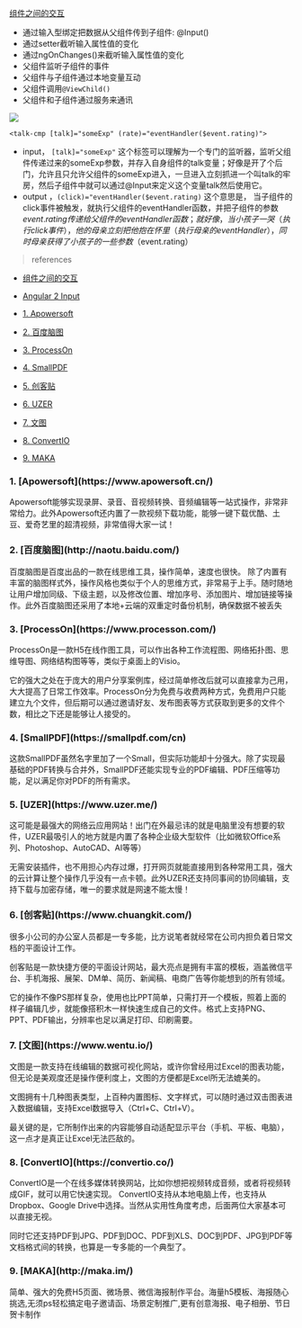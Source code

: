 [组件之间的交互](#top)

- 通过输入型绑定把数据从父组件传到子组件:  @Input()
- 通过setter截听输入属性值的变化
- 通过ngOnChanges()来截听输入属性值的变化
- 父组件监听子组件的事件
- 父组件与子组件通过本地变量互动
- 父组件调用`@ViewChild()`
- 父组件和子组件通过服务来通讯

![](https://i.imgur.com/lMGoeqX.png)

`<talk-cmp [talk]="someExp" (rate)="eventHandler($event.rating)">`

- input， `[talk]="someExp"` 这个标签可以理解为一个专门的监听器，监听父组件传递过来的someExp参数，并存入自身组件的talk变量；好像是开了个后门，允许且只允许父组件的someExp进入，一旦进入立刻抓进一个叫talk的牢房，然后子组件中就可以通过@Input来定义这个变量talk然后使用它。
- output ，`(click)="eventHandler($event.rating)` 这个意思是， 当子组件的click事件被触发，就执行父组件的eventHandler函数，并把子组件的参数$event.rating传递给父组件的eventHandler函数；就好像，当小孩子一哭（执行click事件），他的母亲立刻把他抱在怀里（执行母亲的eventHandler），同时母亲获得了小孩子的一些参数（$event.rating）


> references

- [组件之间的交互](https://angular.cn/guide/component-interaction)
- [Angular 2 Input](https://segmentfault.com/a/1190000008780672)

- [1. Apowersoft](#Apowersoft)
- [2. 百度脑图](#百度脑图)
- [3. ProcessOn](#ProcessOn)
- [4. SmallPDF](#SmallPDF)
- [5. 创客贴](#创客贴)
- [6. UZER](#UZER)
- [7. 文图](#文图)
- [8. ConvertIO](#ConvertIO)
- [9. MAKA](#MAKA)

<h3 id="Apowersoft">1. [Apowersoft](https://www.apowersoft.cn/)</h3>

Apowersoft能够实现录屏、录音、音视频转换、音频编辑等一站式操作，非常非常给力。此外Apowersoft还内置了一款视频下载功能，能够一键下载优酷、土豆、爱奇艺里的超清视频，非常值得大家一试！

<h3 id="百度脑图">2. [百度脑图](http://naotu.baidu.com/)</h3>

百度脑图是百度出品的一款在线思维工具，操作简单，速度也很快。
除了内置有丰富的脑图样式外，操作风格也类似于个人的思维方式，非常易于上手。随时随地让用户增加同级、下级主题，以及修改位置、增加序号、添加图片、增加链接等操作。此外百度脑图还采用了本地+云端的双重定时备份机制，确保数据不被丢失

<h3 id="ProcessOn">3. [ProcessOn](https://www.processon.com/)</h3>

ProcessOn是一款H5在线作图工具，可以作出各种工作流程图、网络拓扑图、思维导图、网络结构图等等，类似于桌面上的Visio。

它的强大之处在于庞大的用户分享案例库，经过简单修改后就可以直接拿为己用，大大提高了日常工作效率。ProcessOn分为免费与收费两种方式，免费用户只能建立九个文件，但后期可以通过邀请好友、发布图表等方式获取到更多的文件个数，相比之下还是能够让人接受的。

<h3 id="ProcessOn">4. [SmallPDF](https://smallpdf.com/cn)</h3>

这款SmallPDF虽然名字里加了一个Small，但实际功能却十分强大。除了实现最基础的PDF转换与合并外，SmallPDF还能实现专业的PDF编辑、PDF压缩等功能，足以满足你对PDF的所有需求。

<h3 id="UZER">5. [UZER](https://www.uzer.me/)</h3>

这可能是最强大的网络云应用网站！出门在外最忌讳的就是电脑里没有想要的软件，UZER最吸引人的地方就是内置了各种企业级大型软件（比如微软Office系列、Photoshop、AutoCAD、AI等等）

无需安装插件，也不用担心内存过爆，打开网页就能直接用到各种常用工具，强大的云计算让整个操作几乎没有一点卡顿。此外UZER还支持同事间的协同编辑，支持下载与加密存储，唯一的要求就是网速不能太慢！

<h3 id="创客贴">6. [创客贴](https://www.chuangkit.com/)</h3>

很多小公司的办公室人员都是一专多能，比方说笔者就经常在公司内担负着日常文档的平面设计工作。

创客贴是一款快捷方便的平面设计网站，最大亮点是拥有丰富的模板，涵盖微信平台、手机海报、展架、DM单、简历、新闻稿、电商广告等你能想到的所有领域。

它的操作不像PS那样复杂，使用也比PPT简单，只需打开一个模板，照着上面的样子编辑几步，就能像搭积木一样快速生成自己的文件。格式上支持PNG、PPT、PDF输出，分辨率也足以满足打印、印刷需要。

<h3 id="文图">7. [文图](https://www.wentu.io/)</h3>

文图是一款支持在线编辑的数据可视化网站，或许你曾经用过Excel的图表功能，但无论是美观度还是操作便利度上，文图的方便都是Excel所无法媲美的。

文图拥有十几种图表类型，上百种内置图标、文字样式，可以随时通过双击图表进入数据编辑，支持Excel数据导入（Ctrl+C、Ctrl+V）。

最关键的是，它所制作出来的内容能够自动适配显示平台（手机、平板、电脑），这一点才是真正让Excel无法匹敌的。

<h3 id="ConvertIO">8. [ConvertIO](https://convertio.co/)</h3>

ConvertIO是一个在线多媒体转换网站，比如你想把视频转成音频，或者将视频转成GIF，就可以用它快速实现。
ConvertIO支持从本地电脑上传，也支持从Dropbox、Google Drive中选择。当然从实用性角度考虑，后面两位大家基本可以直接无视。

同时它还支持PDF到JPG、PDF到DOC、PDF到XLS、DOC到PDF、JPG到PDF等文档格式间的转换，也算是一专多能的一个典型了。

<h3 id="MAKA">9. [MAKA](http://maka.im/)</h3>

简单、强大的免费H5页面、微场景、微信海报制作平台。海量h5模板、海报随心挑选,无须ps轻松搞定电子邀请函、场景定制推广,更有创意海报、电子相册、节日贺卡制作

